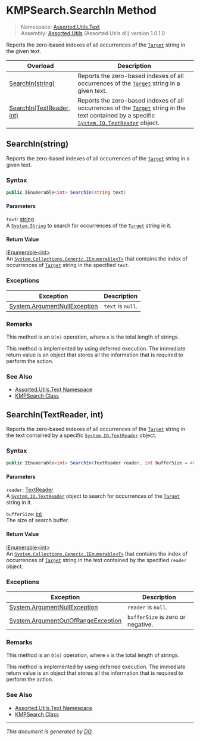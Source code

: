 ﻿# KMPSearch.SearchIn Method

> Namespace: [Assorted.Utils.Text](index.md#assortedutilstext-namespace)\
> Assembly: [Assorted.Utils](index.md) (Assorted.Utils.dll) version 1.0.1.0

Reports the zero-based indexes of all occurrences of the [`Target`](Assorted.Utils.Text.KMPSearch.Target.md) string in the given text.

Overload | Description
--- | ---
[SearchIn(string)](Assorted.Utils.Text.KMPSearch.SearchIn.md#searchinstring) | Reports the zero-based indexes of all occurrences of the [`Target`](Assorted.Utils.Text.KMPSearch.Target.md) string in a given text.
[SearchIn(TextReader, int)](Assorted.Utils.Text.KMPSearch.SearchIn.md#searchintextreader-int) | Reports the zero-based indexes of all occurrences of the [`Target`](Assorted.Utils.Text.KMPSearch.Target.md) string in the text contained by a specific [`System.IO.TextReader`](https://docs.microsoft.com/en-us/dotnet/api/system.io.textreader) object.

## SearchIn(string)

Reports the zero-based indexes of all occurrences of the [`Target`](Assorted.Utils.Text.KMPSearch.Target.md) string in a given text.

### Syntax

```csharp
public IEnumerable<int> SearchIn(string text)
```

#### Parameters

`text`: [string](https://docs.microsoft.com/en-us/dotnet/api/system.string)\
A [`System.String`](https://docs.microsoft.com/en-us/dotnet/api/system.string) to search for occurrences of the [`Target`](Assorted.Utils.Text.KMPSearch.Target.md) string in it.

#### Return Value

[IEnumerable\<int>](https://docs.microsoft.com/en-us/dotnet/api/system.collections.generic.ienumerable-1)\
An [`System.Collections.Generic.IEnumerable<T>`](https://docs.microsoft.com/en-us/dotnet/api/system.collections.generic.ienumerable-1) that contains the index of occurrences of [`Target`](Assorted.Utils.Text.KMPSearch.Target.md) string in the specified `text`.

### Exceptions

Exception | Description
--- | ---
[System.ArgumentNullException](https://docs.microsoft.com/en-us/dotnet/api/system.argumentnullexception) | `text` is `null`.

### Remarks



This method is an `O(n)` operation, where `n` is the total length of strings.

 

This method is implemented by using deferred execution. The immediate return value is an object that stores all the information that is required to perform the action.



### See Also

- [Assorted.Utils.Text Namespace](index.md#assortedutilstext-namespace)
- [KMPSearch Class](Assorted.Utils.Text.KMPSearch.md)

## SearchIn(TextReader, int)

Reports the zero-based indexes of all occurrences of the [`Target`](Assorted.Utils.Text.KMPSearch.Target.md) string in the text contained by a specific [`System.IO.TextReader`](https://docs.microsoft.com/en-us/dotnet/api/system.io.textreader) object.

### Syntax

```csharp
public IEnumerable<int> SearchIn(TextReader reader, int bufferSize = 4096)
```

#### Parameters

`reader`: [TextReader](https://docs.microsoft.com/en-us/dotnet/api/system.io.textreader)\
A [`System.IO.TextReader`](https://docs.microsoft.com/en-us/dotnet/api/system.io.textreader) object to search for occurrences of the [`Target`](Assorted.Utils.Text.KMPSearch.Target.md) string in it.

`bufferSize`: [int](https://docs.microsoft.com/en-us/dotnet/api/system.int32)\
The size of search buffer.

#### Return Value

[IEnumerable\<int>](https://docs.microsoft.com/en-us/dotnet/api/system.collections.generic.ienumerable-1)\
An [`System.Collections.Generic.IEnumerable<T>`](https://docs.microsoft.com/en-us/dotnet/api/system.collections.generic.ienumerable-1) that contains the index of occurrences of [`Target`](Assorted.Utils.Text.KMPSearch.Target.md) string in the text contained by the specified `reader` object.

### Exceptions

Exception | Description
--- | ---
[System.ArgumentNullException](https://docs.microsoft.com/en-us/dotnet/api/system.argumentnullexception) | `reader` is `null`.
[System.ArgumentOutOfRangeException](https://docs.microsoft.com/en-us/dotnet/api/system.argumentoutofrangeexception) | `bufferSize` is zero or negative.

### Remarks



This method is an `O(n)` operation, where `n` is the total length of strings.

 

This method is implemented by using deferred execution. The immediate return value is an object that stores all the information that is required to perform the action.



### See Also

- [Assorted.Utils.Text Namespace](index.md#assortedutilstext-namespace)
- [KMPSearch Class](Assorted.Utils.Text.KMPSearch.md)

---

_This document is generated by [DG](https://github.com/Khojasteh/dg)._
